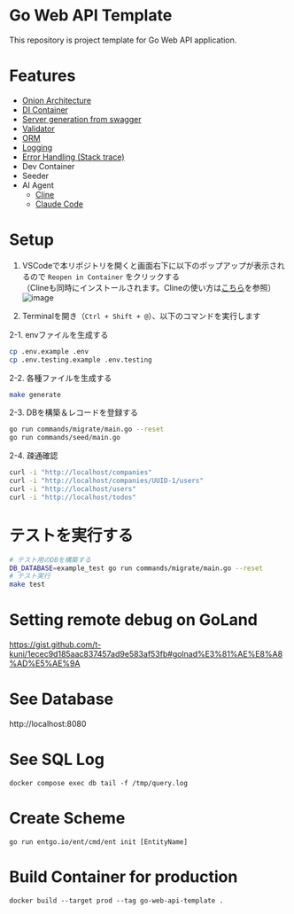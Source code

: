 # Go Web API Template

This repository is project template for Go Web API application.

# Features

* [Onion Architecture](https://jeffreypalermo.com/2008/07/the-onion-architecture-part-1/)
* [DI Container](https://github.com/uber-go/fx)
* [Server generation from swagger](https://github.com/go-swagger/go-swagger)
* [Validator](https://github.com/go-playground/validator)
* [ORM](https://github.com/ent/ent)
* [Logging](https://github.com/sirupsen/logrus)
* [Error Handling (Stack trace)](https://github.com/rotisserie/eris)
* Dev Container
* Seeder
* AI Agent
  * [Cline](./how-to-use-cline.md)
  * [Claude Code](./how-to-use-claude-code.md)

# Setup

1. VSCodeで本リポジトリを開くと画面右下に以下のポップアップが表示されるので `Reopen in Container` をクリックする  
   （Clineも同時にインストールされます。Clineの使い方は[こちら](./how-to-use-cline.md)を参照）　　
   ![image](https://github.com/user-attachments/assets/fc32e2ec-ffbc-403b-a14f-5abd88e26d87)

2. Terminalを開き（`Ctrl + Shift + @`）、以下のコマンドを実行します

2-1. envファイルを生成する

```bash
cp .env.example .env
cp .env.testing.example .env.testing
```

2-2. 各種ファイルを生成する

```bash
make generate
```

2-3. DBを構築＆レコードを登録する

```bash
go run commands/migrate/main.go --reset
go run commands/seed/main.go
```

2-4. 疎通確認

```bash
curl -i "http://localhost/companies"
curl -i "http://localhost/companies/UUID-1/users"
curl -i "http://localhost/users"
curl -i "http://localhost/todos"
```

# テストを実行する

```bash
# テスト用のDBを構築する
DB_DATABASE=example_test go run commands/migrate/main.go --reset
# テスト実行
make test
```

# Setting remote debug on GoLand

https://gist.github.com/t-kuni/1ecec9d185aac837457ad9e583af53fb#golnad%E3%81%AE%E8%A8%AD%E5%AE%9A

# See Database

http://localhost:8080

# See SQL Log

```
docker compose exec db tail -f /tmp/query.log
```

# Create Scheme

```
go run entgo.io/ent/cmd/ent init [EntityName]
```

# Build Container for production

```
docker build --target prod --tag go-web-api-template .
```
